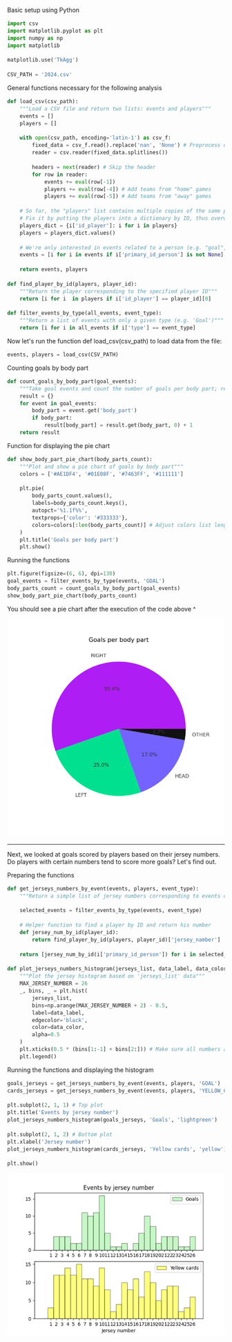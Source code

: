 Basic setup using Python


```python
import csv
import matplotlib.pyplot as plt
import numpy as np
import matplotlib

matplotlib.use('TkAgg')

CSV_PATH = '2024.csv'
```

General functions necessary for the following analysis


```python
def load_csv(csv_path):
    """Load a CSV file and return two lists: events and players"""
    events = []
    players = []
    
    with open(csv_path, encoding='latin-1') as csv_f:
        fixed_data = csv_f.read().replace('nan', 'None') # Preprocess data from csv-file
        reader = csv.reader(fixed_data.splitlines())
        
        headers = next(reader) # Skip the header
        for row in reader:
            events += eval(row[-1])
            players += eval(row[-4]) # Add teams from "home" games
            players += eval(row[-5]) # Add teams from "away" games
            
    # So far, the "players" list contains multiple copies of the same players from different games;
    # Fix it by putting the players into a dictionary by ID, thus overwriting duplicates
    players_dict = {i['id_player']: i for i in players}
    players = players_dict.values()
    
    # We're only interested in events related to a person (e.g. "goal", "card"). Remove the rest
    events = [i for i in events if i['primary_id_person'] is not None]
    
    return events, players

def find_player_by_id(players, player_id):
    """Return the player corresponding to the specified player ID"""
    return [i for i  in players if i['id_player'] == player_id][0]

def filter_events_by_type(all_events, event_type):
    """Return a list of events with only a given type (e.g. 'Goal')"""
    return [i for i in all_events if i['type'] == event_type]
```

Now let's run the function def load_csv(csv_path) to load data from the file:


```python
events, players = load_csv(CSV_PATH)
```

Counting goals by body part


```python
def count_goals_by_body_part(goal_events):
    """Take goal events and count the number of goals per body part; return as a dict"""
    result = {}
    for event in goal_events:
        body_part = event.get('body_part')
        if body_part:
            result[body_part] = result.get(body_part, 0) + 1
    return result

```

Function for displaying the pie chart


```python
def show_body_part_pie_chart(body_parts_count):
    """Plot and show a pie chart of goals by body part"""
    colors = ['#AE1DF4', '#01E08F', '#7463FF', '#111111']
    
    plt.pie(
        body_parts_count.values(),
        labels=body_parts_count.keys(),
        autopct='%1.1f%%',
        textprops={'color': '#333333'},
        colors=colors[:len(body_parts_count)] # Adjust colors list length
    )
    plt.title('Goals per body part')
    plt.show()
```

Running the functions


```python
plt.figure(figsize=(6, 6), dpi=130)
goal_events = filter_events_by_type(events, 'GOAL')
body_parts_count = count_goals_by_body_part(goal_events)
show_body_part_pie_chart(body_parts_count)
```

You should see a pie chart after the execution of the code above ^

![Goals per body part](assets/Figure_1.png)

---

Next, we looked at goals scored by players based on their jersey numbers. Do players with certain 
numbers tend to score more goals? Let's find out.

Preparing the functions


```python
def get_jerseys_numbers_by_event(events, players, event_type):
    """Return a simple list of jersey numbers corresponding to events of specified event_type"""
    
    selected_events = filter_events_by_type(events, event_type)
    
    # Helper function to find a player by ID and return his number
    def jersey_num_by_id(player_id):
        return find_player_by_id(players, player_id)['jersey_namber']
    
    return [jersey_num_by_id(i['primary_id_person']) for i in selected_events]

def plot_jerseys_numbers_histogram(jerseys_list, data_label, data_color):
    """Plot the jersey histogram based on 'jerseys_list' data"""
    MAX_JERSEY_NUMBER = 26
    _, bins, _ = plt.hist(
        jerseys_list,
        bins=np.arange(MAX_JERSEY_NUMBER + 2) - 0.5,
        label=data_label,
        edgecolor='black',
        color=data_color,
        alpha=0.5
    )
    plt.xticks(0.5 * (bins[1:-1] + bins[2:])) # Make sure all numbers are labeled on x-axis
    plt.legend()
```

Running the functions and displaying the histogram


```python
goals_jerseys = get_jerseys_numbers_by_event(events, players, 'GOAL')
cards_jerseys = get_jerseys_numbers_by_event(events, players, 'YELLOW_CARD')

plt.subplot(2, 1, 1) # Top plot
plt.title('Events by jersey number')
plot_jerseys_numbers_histogram(goals_jerseys, 'Goals', 'lightgreen')

plt.subplot(2, 1, 2) # Bottom plot
plt.xlabel('Jersey number')
plot_jerseys_numbers_histogram(cards_jerseys, 'Yellow cards', 'yellow')

plt.show()
```

![Events by jersey number](assets/Figure_2.png)
